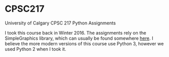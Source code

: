 # CPSC217
University of Calgary CPSC 217 Python Assignments

I took this course back in Winter 2016. The assignments
rely on the SimpleGraphics library, which can usually be found 
somewhere [here](http://pages.cpsc.ucalgary.ca/~bdstephe/). I believe
the more modern versions of this course use Python 3, however we used
Python 2 when I took it. 
